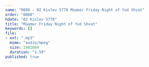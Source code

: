 ```yaml
---
name: "0088 - 02 Kislev 5778 Maamar Friday Night of Yud Shvat"
order: "0088"
hdate: "02 Kislev 5778"
title: "Maamar Friday Night of Yud Shvat"
keywords: []
file:
- ext: ".mp3"
  mime: "audio/mpeg"
  size: 1981604
  duration: "1:59"
published: true
---
```


